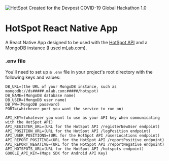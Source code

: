 ![HotSpot](https://repository-images.githubusercontent.com/250440145/0c952c80-7032-11ea-9f19-8a45a66b9cdf)
Created for the Devpost COVID-19 Global Hackathon 1.0

# HotSpot React Native App

A React Native App designed to be used with the [HotSpot API](https://github.com/code-johnny-code/hotspot-api) and a MongoDB instance (I used mLab.com).

### .env file
You'll need to set up a `.env` file in your project's root directory with the following keys and values:  

```
DB_URL=(the URL of your MongoDB instance, such as mongodb://ds#####.mlab.com:#####/hotspot)
DB_NAME=(MongoDB database name)
DB_USER=(MongoDB user name)
DB_PW=(MongoDB password)
PORT=(whichever port you want the service to run on)

API_KEY=(whatever you want to use as your API key when communicating with the HotSpot API)
API_REGISTER_URL=(URL for the HotSpot API /registerNewUser endpoint)
API_POSITION_URL=(URL for the HotSpot API /logPosition endpoint)
API_USER_POSITIONS=(URL for the HotSpot API /userLocations endpoint)
API_REPORT_POSITIVE=(URL for the HotSpot API /reportPositive endpoint)
API_REPORT_NEGATIVE=(URL for the HotSpot API /reportNegative endpoint)
API_HOTSPOTS_URL=(URL for the HotSpot API /hotspots endpoint)
GOOGLE_API_KEY=(Maps SDK for Android API Key)
```
